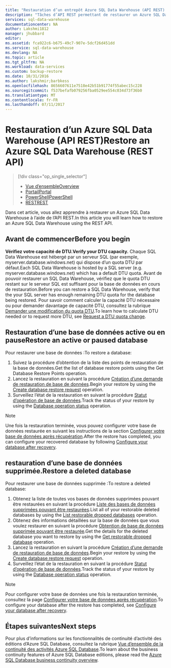 ```yaml
---
title: "Restauration d’un entrepôt Azure SQL Data Warehouse (API REST) | Microsoft Docs"
description: "Tâches d’API REST permettant de restaurer un Azure SQL Data Warehouse."
services: sql-data-warehouse
documentationcenter: NA
author: Lakshmi1812
manager: jhubbard
editor: 
ms.assetid: fca922c6-b675-49c7-907e-5dcf26d451dd
ms.service: sql-data-warehouse
ms.devlang: NA
ms.topic: article
ms.tgt_pltfrm: NA
ms.workload: data-services
ms.custom: backup-restore
ms.date: 10/31/2016
ms.author: lakshmir;barbkess
ms.openlocfilehash: 8656607611e7518e42b51b91774f55abec15c228
ms.sourcegitcommit: f537befafb079256fba0529ee554c034d73f36b0
ms.translationtype: MT
ms.contentlocale: fr-FR
ms.lasthandoff: 07/11/2017
---
```

# <a name="restore-an-azure-sql-data-warehouse-rest-api"></a><span data-ttu-id="2c714-103">Restauration d’un Azure SQL Data Warehouse (API REST)</span><span class="sxs-lookup"><span data-stu-id="2c714-103">Restore an Azure SQL Data Warehouse (REST API)</span></span>
> [!div class="op_single_selector"]
> * <span data-ttu-id="2c714-104">[Vue d’ensemble][Overview]</span><span class="sxs-lookup"><span data-stu-id="2c714-104">[Overview][Overview]</span></span>
> * <span data-ttu-id="2c714-105">[Portail][Portal]</span><span class="sxs-lookup"><span data-stu-id="2c714-105">[Portal][Portal]</span></span>
> * <span data-ttu-id="2c714-106">[PowerShell][PowerShell]</span><span class="sxs-lookup"><span data-stu-id="2c714-106">[PowerShell][PowerShell]</span></span>
> * <span data-ttu-id="2c714-107">[REST][REST]</span><span class="sxs-lookup"><span data-stu-id="2c714-107">[REST][REST]</span></span>
> 
> 

<span data-ttu-id="2c714-108">Dans cet article, vous allez apprendre à restaurer un Azure SQL Data Warehouse à l’aide de l’API REST.</span><span class="sxs-lookup"><span data-stu-id="2c714-108">In this article you will learn how to restore an Azure SQL Data Warehouse using the REST API.</span></span>

## <a name="before-you-begin"></a><span data-ttu-id="2c714-109">Avant de commencer</span><span class="sxs-lookup"><span data-stu-id="2c714-109">Before you begin</span></span>
<span data-ttu-id="2c714-110">**Vérifiez votre capacité de DTU.**</span><span class="sxs-lookup"><span data-stu-id="2c714-110">**Verify your DTU capacity.**</span></span> <span data-ttu-id="2c714-111">Chaque SQL Data Warehouse est hébergé par un serveur SQL (par exemple, myserver.database.windows.net) qui dispose d’un quota DTU par défaut.</span><span class="sxs-lookup"><span data-stu-id="2c714-111">Each SQL Data Warehouse is hosted by a SQL server (e.g. myserver.database.windows.net) which has a default DTU quota.</span></span>  <span data-ttu-id="2c714-112">Avant de pouvoir restaurer un SQL Data Warehouse, vérifiez que le quota DTU restant sur le serveur SQL est suffisant pour la base de données en cours de restauration.</span><span class="sxs-lookup"><span data-stu-id="2c714-112">Before you can restore a SQL Data Warehouse, verify that the your SQL server has enough remaining DTU quota for the database being restored.</span></span> <span data-ttu-id="2c714-113">Pour savoir comment calculer la capacité DTU nécessaire ou pour demander davantage de capacité DTU, consultez la rubrique [Demander une modification du quota DTU][Request a DTU quota change].</span><span class="sxs-lookup"><span data-stu-id="2c714-113">To learn how to calculate DTU needed or to request more DTU, see [Request a DTU quota change][Request a DTU quota change].</span></span>

## <a name="restore-an-active-or-paused-database"></a><span data-ttu-id="2c714-114">Restauration d’une base de données active ou en pause</span><span class="sxs-lookup"><span data-stu-id="2c714-114">Restore an active or paused database</span></span>
<span data-ttu-id="2c714-115">Pour restaurer une base de données :</span><span class="sxs-lookup"><span data-stu-id="2c714-115">To restore a database:</span></span>

1. <span data-ttu-id="2c714-116">Suivez la procédure d’obtention de la liste des points de restauration de la base de données.</span><span class="sxs-lookup"><span data-stu-id="2c714-116">Get the list of database restore points using the Get Database Restore Points operation.</span></span>
2. <span data-ttu-id="2c714-117">Lancez la restauration en suivant la procédure [Création d’une demande de restauration de base de données][Create database restore request].</span><span class="sxs-lookup"><span data-stu-id="2c714-117">Begin your restore by using the [Create database restore request][Create database restore request] operation.</span></span>
3. <span data-ttu-id="2c714-118">Surveillez l’état de la restauration en suivant la procédure [Statut d’opération de base de données][Database operation status].</span><span class="sxs-lookup"><span data-stu-id="2c714-118">Track the status of your restore by using the [Database operation status][Database operation status] operation.</span></span>

> [!NOTE]
> <span data-ttu-id="2c714-119">Une fois la restauration terminée, vous pouvez configurer votre base de données restaurée en suivant les instructions de la section [Configurer votre base de données après récupération][Configure your database after recovery].</span><span class="sxs-lookup"><span data-stu-id="2c714-119">After the restore has completed, you can configure your recovered database by following [Configure your database after recovery][Configure your database after recovery].</span></span>
> 
> 

## <a name="restore-a-deleted-database"></a><span data-ttu-id="2c714-120">restauration d’une base de données supprimée.</span><span class="sxs-lookup"><span data-stu-id="2c714-120">Restore a deleted database</span></span>
<span data-ttu-id="2c714-121">Pour restaurer une base de données supprimée :</span><span class="sxs-lookup"><span data-stu-id="2c714-121">To restore a deleted database:</span></span>

1. <span data-ttu-id="2c714-122">Obtenez la liste de toutes vos bases de données supprimées pouvant être restaurées en suivant la procédure [Liste des bases de données supprimées pouvant être restaurées][List restorable dropped databases].</span><span class="sxs-lookup"><span data-stu-id="2c714-122">List all of your restorable deleted databases by using the [List restorable dropped databases][List restorable dropped databases] operation.</span></span>
2. <span data-ttu-id="2c714-123">Obtenez des informations détaillées sur la base de données que vous voulez restaurer en suivant la procédure [Obtention de base de données supprimée pouvant être restaurée][Get restorable dropped database].</span><span class="sxs-lookup"><span data-stu-id="2c714-123">Get the details for the deleted database you want to restore by using the [Get restorable dropped database][Get restorable dropped database] operation.</span></span>
3. <span data-ttu-id="2c714-124">Lancez la restauration en suivant la procédure [Création d’une demande de restauration de base de données][Create database restore request].</span><span class="sxs-lookup"><span data-stu-id="2c714-124">Begin your restore by using the [Create database restore request][Create database restore request] operation.</span></span>
4. <span data-ttu-id="2c714-125">Surveillez l’état de la restauration en suivant la procédure [Statut d’opération de base de données][Database operation status].</span><span class="sxs-lookup"><span data-stu-id="2c714-125">Track the status of your restore by using the [Database operation status][Database operation status] operation.</span></span>

> [!NOTE]
> <span data-ttu-id="2c714-126">Pour configurer votre base de données une fois la restauration terminée, consultez la page [Configurer votre base de données après récupération][Configure your database after recovery].</span><span class="sxs-lookup"><span data-stu-id="2c714-126">To configure your database after the restore has completed, see [Configure your database after recovery][Configure your database after recovery].</span></span>
> 
> 

## <a name="next-steps"></a><span data-ttu-id="2c714-127">Étapes suivantes</span><span class="sxs-lookup"><span data-stu-id="2c714-127">Next steps</span></span>
<span data-ttu-id="2c714-128">Pour plus d’informations sur les fonctionnalités de continuité d’activité des éditions d’Azure SQL Database, consultez la rubrique [Vue d’ensemble de la continuité des activités Azure SQL Database][Azure SQL Database business continuity overview].</span><span class="sxs-lookup"><span data-stu-id="2c714-128">To learn about the business continuity features of Azure SQL Database editions, please read the [Azure SQL Database business continuity overview][Azure SQL Database business continuity overview].</span></span>

<!--Image references-->

<!--Article references-->
[Azure SQL Database business continuity overview]: ../sql-database/sql-database-business-continuity.md
[Request a DTU quota change]: ./sql-data-warehouse-get-started-create-support-ticket.md#request-quota-change
[Configure your database after recovery]: ../sql-database/sql-database-disaster-recovery.md#configure-your-database-after-recovery
[How to install and configure Azure PowerShell]: /powershell/azureps-cmdlets-docs
[Overview]: ./sql-data-warehouse-restore-database-overview.md
[Portal]: ./sql-data-warehouse-restore-database-portal.md
[PowerShell]: ./sql-data-warehouse-restore-database-powershell.md
[REST]: ./sql-data-warehouse-restore-database-rest-api.md

<!--MSDN references-->
[Create database restore request]: https://msdn.microsoft.com/library/azure/dn509571.aspx
[Database operation status]: https://msdn.microsoft.com/library/azure/dn720371.aspx
[Get restorable dropped database]: https://msdn.microsoft.com/library/azure/dn509574.aspx
[List restorable dropped databases]: https://msdn.microsoft.com/library/azure/dn509562.aspx
[Restore-AzureRmSqlDatabase]: https://msdn.microsoft.com/library/mt693390.aspx

<!--Other Web references-->
[Azure Portal]: https://portal.azure.com/
[Microsoft Web Platform Installer]: https://aka.ms/webpi-azps
